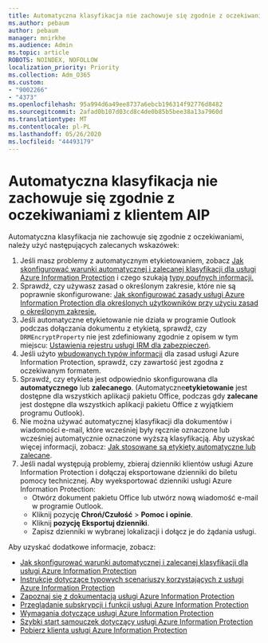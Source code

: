 ```yaml
---
title: Automatyczna klasyfikacja nie zachowuje się zgodnie z oczekiwaniami z klientem AIP
ms.author: pebaum
author: pebaum
manager: mnirkhe
ms.audience: Admin
ms.topic: article
ROBOTS: NOINDEX, NOFOLLOW
localization_priority: Priority
ms.collection: Adm_O365
ms.custom:
- "9002266"
- "4373"
ms.openlocfilehash: 95a994d6a49ee8737a6ebcb196314f92776d8482
ms.sourcegitcommit: 2afad0b107d03cd8c4de0b85b5bee38a13a7960d
ms.translationtype: MT
ms.contentlocale: pl-PL
ms.lasthandoff: 05/26/2020
ms.locfileid: "44493179"
---
```

# <a name="automatic-classification-not-behaving-as-expected-with-the-aip-client"></a>Automatyczna klasyfikacja nie zachowuje się zgodnie z oczekiwaniami z klientem AIP

Automatyczna klasyfikacja nie zachowuje się zgodnie z oczekiwaniami, należy użyć następujących zalecanych wskazówek:

1. Jeśli masz problemy z automatycznym etykietowaniem, zobacz [Jak skonfigurować warunki automatycznej i zalecanej klasyfikacji dla usługi Azure Information Protection](https://docs.microsoft.com/azure/information-protection/configure-policy-classification) i czego szukają [typy poufnych informacji.](https://docs.microsoft.com/office365/securitycompliance/what-the-sensitive-information-types-look-for)
2. Sprawdź, czy używasz zasad o określonym zakresie, które nie są poprawnie skonfigurowane: [Jak skonfigurować zasady usługi Azure Information Protection dla określonych użytkowników przy użyciu zasad o określonym zakresie.](https://docs.microsoft.com/azure/information-protection/configure-policy-scope)
3. Jeśli automatyczne etykietowanie nie działa w programie Outlook podczas dołączania dokumentu z etykietą, sprawdź, czy `DRMEncryptProperty` nie jest zdefiniowany zgodnie z opisem w tym miejscu: [Ustawienia rejestru usługi IRM dla zabezpieczeń](https://docs.microsoft.com/deployoffice/security/protect-sensitive-messages-and-documents-by-using-irm-in-office#office-2016-irm-registry-key-options).
4. Jeśli użyto [wbudowanych typów informacji](https://support.office.com/article/What-the-sensitive-information-types-look-for-fd505979-76be-4d9f-b459-abef3fc9e86b) dla zasad usługi Azure Information Protection, sprawdź, czy zawartość jest zgodna z oczekiwanym formatem.
5. Sprawdź, czy etykieta jest odpowiednio skonfigurowana dla **automatycznego** lub **zalecanego**. (Automatyczne**etykietowanie** jest dostępne dla wszystkich aplikacji pakietu Office, podczas gdy **zalecane** jest dostępne dla wszystkich aplikacji pakietu Office z wyjątkiem programu Outlook).
6. Nie można używać automatycznej klasyfikacji dla dokumentów i wiadomości e-mail, które wcześniej były ręcznie oznaczone lub wcześniej automatycznie oznaczone wyższą klasyfikacją.  Aby uzyskać więcej informacji, zobacz: [Jak stosowane są etykiety automatyczne lub zalecane](https://docs.microsoft.com/azure/information-protection/configure-policy-classification#how-automatic-or-recommended-labels-are-applied).
7. Jeśli nadal występują problemy, zbieraj dzienniki klientów usługi Azure Information Protection i dołączaj eksportowane dzienniki do biletu pomocy technicznej. Aby wyeksportować dzienniki usługi Azure Information Protection:
    - Otwórz dokument pakietu Office lub utwórz nową wiadomość e-mail w programie Outlook.
    - Kliknij pozycję **Chroń/Czułość**  >  **Pomoc i opinie**.
    - Kliknij **pozycję Eksportuj dzienniki**.
    - Zapisz dzienniki w wybranej lokalizacji i dołącz je do żądania usługi.

Aby uzyskać dodatkowe informacje, zobacz:

- [Jak skonfigurować warunki automatycznej i zalecanej klasyfikacji dla usługi Azure Information Protection](https://docs.microsoft.com/azure/information-protection/configure-policy-classification)
- [Instrukcje dotyczące typowych scenariuszy korzystających z usługi Azure Information Protection](https://docs.microsoft.com/azure/information-protection/how-to-guides)
- [Zapoznaj się z dokumentacją usługi Azure Information Protection](https://docs.microsoft.com/azure/information-protection/what-is-information-protection)
- [Przeglądanie subskrypcji i funkcji usługi Azure Information Protection](https://azure.microsoft.com/pricing/details/information-protection)
- [Wymagania dotyczące usługi Azure Information Protection](https://docs.microsoft.com/azure/information-protection/get-started/requirements)
- [Szybki start samouczek dotyczący usługi Azure Information Protection](https://docs.microsoft.com/azure/information-protection/get-started/infoprotect-quick-start-tutorial)
- [Pobierz klienta usługi Azure Information Protection](https://www.microsoft.com/download/details.aspx?id=53018)
